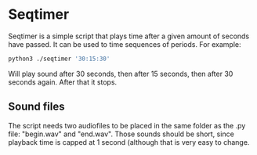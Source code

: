 # Seqtimer

Seqtimer is a simple script that plays time after a given amount of seconds have passed. It can be used to time sequences of periods. For example:

```bash
python3 ./seqtimer '30:15:30'
```

Will play sound after 30 seconds, then after 15 seconds, then after 30 seconds again. After that it stops.

## Sound files

The script needs two audiofiles to be placed in the same folder as the .py file: "begin.wav" and "end.wav". Those sounds should be short, since playback time is capped at 1 second (although that is very easy to change.
